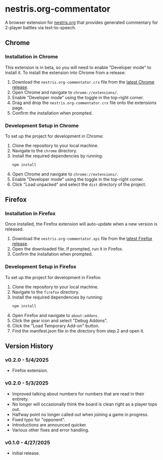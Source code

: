 # nestris.org-commentator

A browser extension for [nestris.org](https://nestris.org) that provides generated commentary for 2-player battles via text-to-speech.

## Chrome

### Installation in Chrome

This extension is in beta, so you will need to enable "Developer mode" to install it. To install the extension into Chrome from a release:

1. Download the `nestris.org-commentator.crx` file from the [latest Chrome release](https://github.com/roncli/nestris.org-commentator/releases).
2. Open Chrome and navigate to `chrome://extensions/`.
3. Enable "Developer mode" using the toggle in the top-right corner.
4. Drag and drop the `nestris.org-commentator.crx` file onto the extensions page.
5. Confirm the installation when prompted.

### Development Setup in Chrome

To set up the project for development in Chrome:

1. Clone the repository to your local machine.
2. Navigate to the `chrome` directory.
3. Install the required dependencies by running:
   ```bash
   npm install
   ```
4. Open Chrome and navigate to `chrome://extensions/`.
5. Enable "Developer mode" using the toggle in the top-right corner.
6. Click "Load unpacked" and select the `dist` directory of the project.

## Firefox

### Installation in Firefox

Once installed, the Firefox extension will auto-update when a new version is released.

1. Download the `nestris.org-commentator.xpi` file from the [latest Firefox release](https://github.com/roncli/nestris.org-commentator/releases).
2. Open the downloaded file.  If prompted, run it in Firefox.
3. Confirm the installation when prompted.

### Development Setup in Firefox

To set up the project for development in Firefox:

1. Clone the repository to your local machine.
2. Navigate to the `firefox` directory.
3. Install the required dependencies by running:
   ```bash
   npm install
   ```
4. Open Firefox and navigate to `about:addons`.
5. Click the gear icon and select "Debug Addons".
6. Click the "Load Temporary Add-on" button.
7. Find the manifest.json file in the directory from step 2 and open it.

## Version History

### v0.2.0 - 5/4/2025
* Firefox extension.

### v0.2.0 - 5/3/2025
* Improved talking about numbers for numbers that are read in their entirety.
* No longer will occasionally think the board is clean right as a player tops out.
* Halfway point no longer called out when joining a game in progress.
* Fixed typo for "opponent".
* Introductions are announced quicker.
* Various other fixes and error handling.

### v0.1.0 - 4/27/2025
* Initial release.
